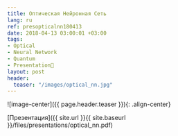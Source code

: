 ```yaml
---
title: Оптическая Нейронная Сеть
lang: ru
ref: presopticalnn180413
date: 2018-04-13 03:00:01 +03:00
tags:
- Optical
- Neural Network
- Quantum
- Presentation🎯
layout: post
header:
  teaser: "/images/optical_nn.jpg"
---
```


![image-center]({{ page.header.teaser }}){: .align-center}

[Презентация]({{ site.url }}{{ site.baseurl }}/files/presentations/optical_nn.pdf)
